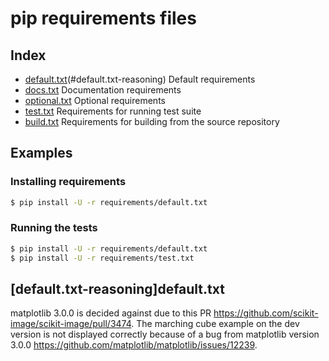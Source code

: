 # pip requirements files

## Index

- [default.txt](default.txt)(#default.txt-reasoning)
  Default requirements
- [docs.txt](docs.txt)
  Documentation requirements
- [optional.txt](optional.txt)
  Optional requirements
- [test.txt](test.txt)
  Requirements for running test suite
- [build.txt](build.txt)
  Requirements for building from the source repository

## Examples

### Installing requirements

```bash
$ pip install -U -r requirements/default.txt
```

### Running the tests

```bash
$ pip install -U -r requirements/default.txt
$ pip install -U -r requirements/test.txt
```

## [default.txt-reasoning]default.txt

matplotlib 3.0.0 is decided against due to this PR https://github.com/scikit-image/scikit-image/pull/3474. The marching cube example on the dev version is not displayed correctly because of a bug from matplotlib version 3.0.0 https://github.com/matplotlib/matplotlib/issues/12239. 

